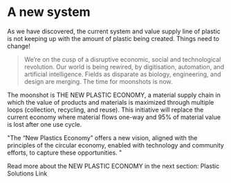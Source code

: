 # A new system

As we have discovered, the current system and value supply line of plastic is not keeping up with the amount of plastic being created. Things need to change! 

> We’re on the cusp of a disruptive economic, social and technological revolution. Our world is being rewired, by digitisation, automation, and artificial intelligence. Fields as disparate as biology, engineering, and design are merging. The time for moonshots is now.

The moonshot is THE NEW PLASTIC ECONOMY, a material supply chain in which the value of products and materials is maximized through multiple loops (collection, recycling, and reuse).
This initiative will replace the current economy where material flows one-way and 95% of material value is lost after one use cycle. 

"The “New Plastics Economy” offers a new vision, aligned with the principles of the circular economy, enabled with technology and community efforts, to capture these opportunities. "

Read more about the NEW PLASTIC ECONOMY in the next section: Plastic Solutions Link


